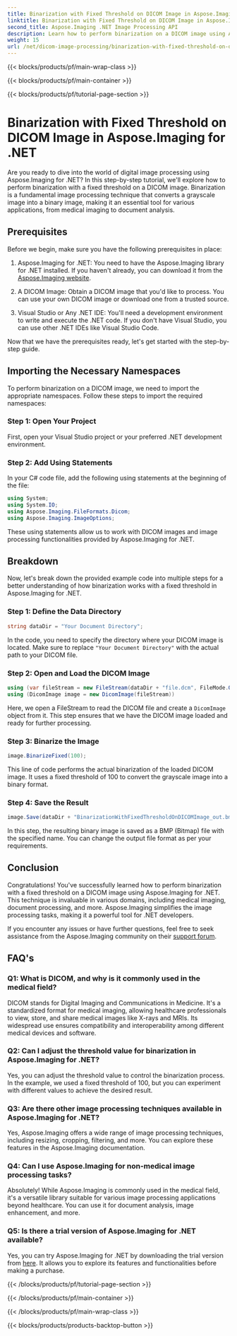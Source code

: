 ```yaml
---
title: Binarization with Fixed Threshold on DICOM Image in Aspose.Imaging for .NET
linktitle: Binarization with Fixed Threshold on DICOM Image in Aspose.Imaging for .NET
second_title: Aspose.Imaging .NET Image Processing API
description: Learn how to perform binarization on a DICOM image using Aspose.Imaging for .NET. Step-by-step guide with code examples.
weight: 15
url: /net/dicom-image-processing/binarization-with-fixed-threshold-on-dicom-image/
---
```


{{< blocks/products/pf/main-wrap-class >}}

{{< blocks/products/pf/main-container >}}

{{< blocks/products/pf/tutorial-page-section >}}

# Binarization with Fixed Threshold on DICOM Image in Aspose.Imaging for .NET

Are you ready to dive into the world of digital image processing using Aspose.Imaging for .NET? In this step-by-step tutorial, we'll explore how to perform binarization with a fixed threshold on a DICOM image. Binarization is a fundamental image processing technique that converts a grayscale image into a binary image, making it an essential tool for various applications, from medical imaging to document analysis.

## Prerequisites

Before we begin, make sure you have the following prerequisites in place:

1. Aspose.Imaging for .NET: You need to have the Aspose.Imaging library for .NET installed. If you haven't already, you can download it from the [Aspose.Imaging website](https://releases.aspose.com/imaging/net/).

2. A DICOM Image: Obtain a DICOM image that you'd like to process. You can use your own DICOM image or download one from a trusted source.

3. Visual Studio or Any .NET IDE: You'll need a development environment to write and execute the .NET code. If you don't have Visual Studio, you can use other .NET IDEs like Visual Studio Code.

Now that we have the prerequisites ready, let's get started with the step-by-step guide.

## Importing the Necessary Namespaces

To perform binarization on a DICOM image, we need to import the appropriate namespaces. Follow these steps to import the required namespaces:

### Step 1: Open Your Project

First, open your Visual Studio project or your preferred .NET development environment.

### Step 2: Add Using Statements

In your C# code file, add the following using statements at the beginning of the file:

```csharp
using System;
using System.IO;
using Aspose.Imaging.FileFormats.Dicom;
using Aspose.Imaging.ImageOptions;
```

These using statements allow us to work with DICOM images and image processing functionalities provided by Aspose.Imaging for .NET.

## Breakdown

Now, let's break down the provided example code into multiple steps for a better understanding of how binarization works with a fixed threshold in Aspose.Imaging for .NET.

### Step 1: Define the Data Directory

```csharp
string dataDir = "Your Document Directory";
```

In the code, you need to specify the directory where your DICOM image is located. Make sure to replace `"Your Document Directory"` with the actual path to your DICOM file.

### Step 2: Open and Load the DICOM Image

```csharp
using (var fileStream = new FileStream(dataDir + "file.dcm", FileMode.Open, FileAccess.Read))
using (DicomImage image = new DicomImage(fileStream))
```

Here, we open a FileStream to read the DICOM file and create a `DicomImage` object from it. This step ensures that we have the DICOM image loaded and ready for further processing.

### Step 3: Binarize the Image

```csharp
image.BinarizeFixed(100);
```

This line of code performs the actual binarization of the loaded DICOM image. It uses a fixed threshold of 100 to convert the grayscale image into a binary format.

### Step 4: Save the Result

```csharp
image.Save(dataDir + "BinarizationWithFixedThresholdOnDICOMImage_out.bmp", new BmpOptions());
```

In this step, the resulting binary image is saved as a BMP (Bitmap) file with the specified name. You can change the output file format as per your requirements.

## Conclusion

Congratulations! You've successfully learned how to perform binarization with a fixed threshold on a DICOM image using Aspose.Imaging for .NET. This technique is invaluable in various domains, including medical imaging, document processing, and more. Aspose.Imaging simplifies the image processing tasks, making it a powerful tool for .NET developers.

If you encounter any issues or have further questions, feel free to seek assistance from the Aspose.Imaging community on their [support forum](https://forum.aspose.com/).

## FAQ's

### Q1: What is DICOM, and why is it commonly used in the medical field?

DICOM stands for Digital Imaging and Communications in Medicine. It's a standardized format for medical imaging, allowing healthcare professionals to view, store, and share medical images like X-rays and MRIs. Its widespread use ensures compatibility and interoperability among different medical devices and software.

### Q2: Can I adjust the threshold value for binarization in Aspose.Imaging for .NET?

Yes, you can adjust the threshold value to control the binarization process. In the example, we used a fixed threshold of 100, but you can experiment with different values to achieve the desired result.

### Q3: Are there other image processing techniques available in Aspose.Imaging for .NET?

Yes, Aspose.Imaging offers a wide range of image processing techniques, including resizing, cropping, filtering, and more. You can explore these features in the Aspose.Imaging documentation.

### Q4: Can I use Aspose.Imaging for non-medical image processing tasks?

Absolutely! While Aspose.Imaging is commonly used in the medical field, it's a versatile library suitable for various image processing applications beyond healthcare. You can use it for document analysis, image enhancement, and more.

### Q5: Is there a trial version of Aspose.Imaging for .NET available?

Yes, you can try Aspose.Imaging for .NET by downloading the trial version from [here](https://releases.aspose.com/). It allows you to explore its features and functionalities before making a purchase.


{{< /blocks/products/pf/tutorial-page-section >}}

{{< /blocks/products/pf/main-container >}}

{{< /blocks/products/pf/main-wrap-class >}}

{{< blocks/products/products-backtop-button >}}
